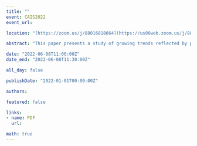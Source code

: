 ```yaml
---
title: ""
event: CAIS2022
event_url: 

location: "[https://zoom.us/j/88016818664](https://us06web.zoom.us/j/88016818664?wd=bWlEMk1oZ3FyWTVFNXZISUh4dlZJdz09)"

abstract: "This paper presents a study of growing trends reflected by publications and published statements on the multifaceted topic of Ethical Artificial Intelligence in library and information science, evidenced in the literature and in the Scopus multidisciplinary database."

date: "2022-06-08T11:00:00Z"
date_end: "2022-06-08T11:30:00Z"

all_day: false

publishDate: "2022-01-01T00:00:00Z"

authors:

featured: false

links:
- name: PDF
  url:

math: true
---
```


